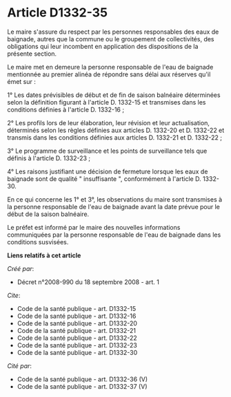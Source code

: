 # Article D1332-35

Le maire s'assure du respect par les personnes responsables des eaux de baignade, autres que la commune ou le groupement de
collectivités, des obligations qui leur incombent en application des dispositions de la présente section. 

Le maire met en demeure la personne responsable de l'eau de baignade mentionnée au premier alinéa de répondre sans délai aux
réserves qu'il émet sur : 

1° Les dates prévisibles de début et de fin de saison balnéaire déterminées selon la définition figurant à l'article D.
1332-15 et transmises dans les conditions définies à l'article D. 1332-16 ; 

2° Les profils lors de leur élaboration, leur révision et leur actualisation, déterminés selon les règles définies aux
articles D. 1332-20 et D. 1332-22 et transmis dans les conditions définies aux articles D. 1332-21 et D. 1332-22 ; 

3° Le programme de surveillance et les points de surveillance tels que définis à l'article D. 1332-23 ; 

4° Les raisons justifiant une décision de fermeture lorsque les eaux de baignade sont de qualité " insuffisante ",
conformément à l'article D. 1332-30. 

En ce qui concerne les 1° et 3°, les observations du maire sont transmises à la personne responsable de l'eau de baignade
avant la date prévue pour le début de la saison balnéaire. 

Le préfet est informé par le maire des nouvelles informations communiquées par la personne responsable de l'eau de baignade
dans les conditions susvisées.

**Liens relatifs à cet article**

_Créé par_:

  - Décret n°2008-990 du 18 septembre 2008 - art. 1

_Cite_:

  - Code de la santé publique - art. D1332-15
  - Code de la santé publique - art. D1332-16
  - Code de la santé publique - art. D1332-20
  - Code de la santé publique - art. D1332-21
  - Code de la santé publique - art. D1332-22
  - Code de la santé publique - art. D1332-23
  - Code de la santé publique - art. D1332-30

_Cité par_:

  - Code de la santé publique - art. D1332-36 (V)
  - Code de la santé publique - art. D1332-37 (V)
